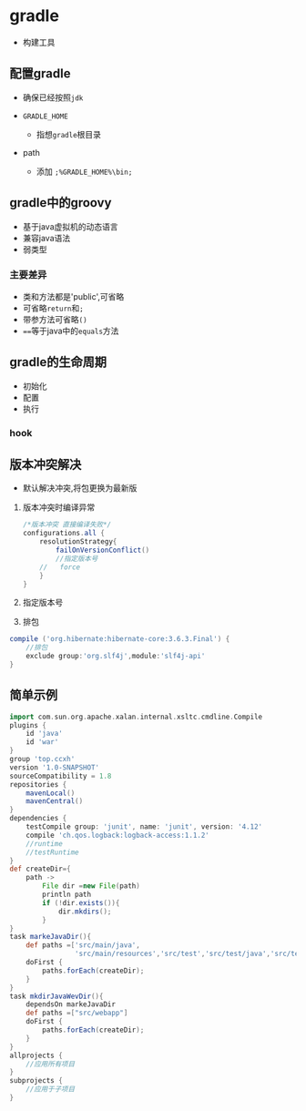# gradle

- 构建工具

## 配置gradle

- 确保已经按照`jdk`
- `GRADLE_HOME`
  - 指想`gradle`根目录

- path
  - 添加 `;%GRADLE_HOME%\bin;`

## gradle中的groovy 

- 基于java虚拟机的动态语言
- 兼容java语法
- 弱类型

### 主要差异

- 类和方法都是'public',可省略
- 可省略`return`和`;`
- 带参方法可省略`()`
- `==`等于java中的`equals`方法

## gradle的生命周期

- 初始化
- 配置
- 执行

### hook

## 版本冲突解决

- 默认解决冲突,将包更换为最新版
1. 版本冲突时编译异常

    ```Groovy
    /*版本冲突 直接编译失败*/
    configurations.all {
        resolutionStrategy{
            failOnVersionConflict()
            //指定版本号
        //   force
        }
    }
    ```
2. 指定版本号

3. 排包

```Groovy
compile ('org.hibernate:hibernate-core:3.6.3.Final') {
    //排包
    exclude group:'org.slf4j',module:'slf4j-api' 
}
```

## 简单示例

```Groovy
import com.sun.org.apache.xalan.internal.xsltc.cmdline.Compile
plugins {
    id 'java'
    id 'war'
}
group 'top.ccxh'
version '1.0-SNAPSHOT'
sourceCompatibility = 1.8
repositories {
    mavenLocal()
    mavenCentral()
}
dependencies {
    testCompile group: 'junit', name: 'junit', version: '4.12'
    compile 'ch.qos.logback:logback-access:1.1.2'
    //runtime
    //testRuntime
}
def createDir={
    path ->
        File dir =new File(path)
        println path
        if (!dir.exists()){
            dir.mkdirs();
        }
}
task markeJavaDir(){
    def paths =['src/main/java',
                'src/main/resources','src/test','src/test/java','src/test/resources']
    doFirst {
        paths.forEach(createDir);
    }
}
task mkdirJavaWevDir(){
    dependsOn markeJavaDir
    def paths =["src/webapp"]
    doFirst {
        paths.forEach(createDir);
    }
}
allprojects {
    //应用所有项目
}
subprojects {
    //应用于子项目
}
````